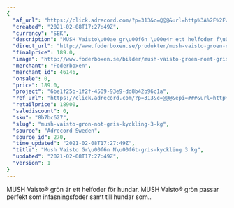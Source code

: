 ```yaml
---
{
  "af_url": "https://click.adrecord.com/?p=313&c=@@@&url=http%3A%2F%2Fwww.foderboxen.se%2Fprodukter%2Fmush-vaisto-groen-noet-gris-kyckling-3-kg%2C570",
  "created": "2021-02-08T17:27:49Z",
  "currency": "SEK",
  "description": "MUSH Vaisto\u00ae gr\u00f6n \u00e4r ett helfoder f\u00f6r hundar. MUSH Vaisto\u00ae gr\u00f6n passar perfekt som infasningsfoder samt till hundar som..",
  "direct_url": "http://www.foderboxen.se/produkter/mush-vaisto-groen-noet-gris-kyckling-3-kg,570",
  "finalprice": 189.0,
  "image": "http://www.foderboxen.se/bilder/mush-vaisto-groen-noet-gris-kyckling-3-kg-570.png",
  "merchant": "Foderboxen",
  "merchant_id": 46146,
  "onsale": 0,
  "price": 189.0,
  "project": "6be1f25b-1f2f-4509-93e9-dd8b42b96c1a",
  "ref_url": "https://click.adrecord.com/?p=313&c=@@@&epi=###&url=http%3A%2F%2Fwww.foderboxen.se%2Fprodukter%2Fmush-vaisto-groen-noet-gris-kyckling-3-kg%2C570",
  "retailprice": 18900,
  "salediscount": 0,
  "sku": "8b7bc627",
  "slug": "mush-vaisto-gron-not-gris-kyckling-3-kg",
  "source": "Adrecord Sweden",
  "source_id": 270,
  "time_updated": "2021-02-08T17:27:49Z",
  "title": "Mush Vaisto Gr\u00f6n N\u00f6t-gris-kyckling 3 kg",
  "updated": "2021-02-08T17:27:49Z",
  "version": 1
}
---
```


<p> MUSH Vaisto® grön är ett helfoder för hundar. MUSH Vaisto® grön passar perfekt som infasningsfoder samt till hundar som..</p>
